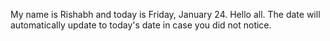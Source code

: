 My name is Rishabh and today is Friday, January 24. Hello all. The date will automatically update to today's date in case you did not notice.
